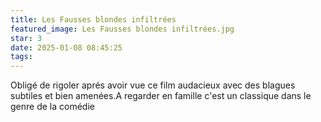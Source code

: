 ```yaml
---
title: Les Fausses blondes infiltrées
featured_image: Les Fausses blondes infiltrées.jpg
star: 3
date: 2025-01-08 08:45:25
tags:
---
```

Obligé de rigoler aprés avoir vue ce film audacieux avec des blagues subtiles et bien amenées.A regarder en famille c'est un classique dans le genre de la comédie